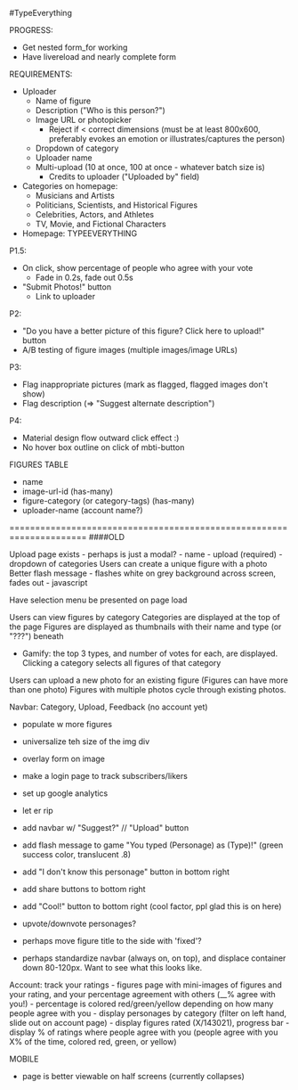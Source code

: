 #TypeEverything

PROGRESS:
* Get nested form_for working
* Have livereload and nearly complete form

REQUIREMENTS:
* Uploader
  - Name of figure
  - Description ("Who is this person?")
  - Image URL or photopicker
      - Reject if < correct dimensions (must be at least 800x600, preferably evokes an emotion or illustrates/captures the person)
  - Dropdown of category
  - Uploader name
  - Multi-upload (10 at once, 100 at once - whatever batch size is)
      - Credits to uploader ("Uploaded by" field)
* Categories on homepage:
  - Musicians and Artists
  - Politicians, Scientists, and Historical Figures
  - Celebrities, Actors, and Athletes
  - TV, Movie, and Fictional Characters
* Homepage: TYPEEVERYTHING


P1.5:
* On click, show percentage of people who agree with your vote
  - Fade in 0.2s, fade out 0.5s
* "Submit Photos!" button
  - Link to uploader

P2:
* "Do you have a better picture of this figure? Click here to upload!" button
* A/B testing of figure images (multiple images/image URLs)


P3:
* Flag inappropriate pictures (mark as flagged, flagged images don't show)
* Flag description (=> "Suggest alternate description")

P4:
* Material design flow outward click effect :)
* No hover box outline on click of mbti-button
    

FIGURES TABLE
- name
- image-url-id (has-many)
- figure-category (or category-tags) (has-many)
- uploader-name (account name?)






=====================================================================
####OLD


Upload page exists - perhaps is just a modal?
	- name
	- upload (required)
	- dropdown of categories
Users can create a unique figure with a photo
Better flash message - flashes white on grey background across screen, fades out - javascript

Have selection menu be presented on page load



Users can view figures by category
Categories are displayed at the top of the page
Figures are displayed as thumbnails with their name and type (or "???") beneath
  - Gamify: the top 3 types, and number of votes for each, are displayed.
Clicking a category selects all figures of that category

Users can upload a new photo for an existing figure (Figures can have more than one photo)
Figures with multiple photos cycle through existing photos.

Navbar: Category, Upload, Feedback (no account yet)

- populate w more figures
- universalize teh size of the img div
- overlay form on image
- make a login page to track subscribers/likers
- set up google analytics
- let er rip

- add navbar w/ "Suggest?" // "Upload" button
- add flash message to game "You typed (Personage) as (Type)!" (green success color, translucent .8)
- add "I don't know this personage" button in bottom right
- add share buttons to bottom right
- add "Cool!" button to bottom right (cool factor, ppl glad this is on here)
- upvote/downvote personages?

- perhaps move figure title to the side with 'fixed'?
- perhaps standardize navbar (always on, on top), and displace container down 80-120px. Want to see what this looks like.


Account: track your ratings
	- figures page with mini-images of figures and your rating, and your percentage agreement with others (__% agree with you!)
	- percentage is colored red/green/yellow depending on how many people agree with you
	- display personages by category (filter on left hand, slide out on account page)
	- display figures rated (X/143021), progress bar
	- display % of ratings where people agree with you (people agree with you X% of the time, colored red, green, or yellow)


MOBILE
- page is better viewable on half screens (currently collapses)


